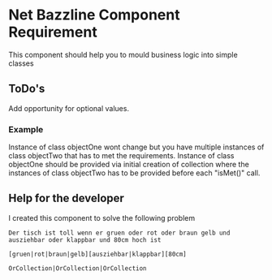 # Net Bazzline Component Requirement

This component should help you to mould business logic into simple classes

## ToDo's

Add opportunity for optional values.

### Example

Instance of class objectOne wont change but you have multiple instances of class objectTwo that has to met the requirements.
Instance of class objectOne should be provided via initial creation of collection where the instances of class objectTwo has to be provided before each "isMet()" call.

## Help for the developer

I created this component to solve the following problem

    Der tisch ist toll wenn er gruen oder rot oder braun gelb und ausziehbar oder klappbar und 80cm hoch ist

    [gruen|rot|braun|gelb][ausziehbar|klappbar][80cm]

    OrCollection|OrCollection|OrCollection